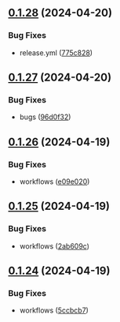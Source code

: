## [0.1.28](https://github.com/asdotdev/react-list/compare/v0.1.27...v0.1.28) (2024-04-20)


### Bug Fixes

* release.yml ([775c828](https://github.com/asdotdev/react-list/commit/775c82858bc57dd8e515cd8e7f1c11c2f67baf7b))



## [0.1.27](https://github.com/asdotdev/react-list/compare/v0.1.26...v0.1.27) (2024-04-20)


### Bug Fixes

* bugs ([96d0f32](https://github.com/asdotdev/react-list/commit/96d0f322cb075122202dd7227809e42336afa66f))



## [0.1.26](https://github.com/asdotdev/react-list/compare/v0.1.25...v0.1.26) (2024-04-19)


### Bug Fixes

* workflows ([e09e020](https://github.com/asdotdev/react-list/commit/e09e0205fd6c4d9a646691f01bda6270db707b58))



## [0.1.25](https://github.com/asdotdev/react-list/compare/v0.1.24...v0.1.25) (2024-04-19)


### Bug Fixes

* workflows ([2ab609c](https://github.com/asdotdev/react-list/commit/2ab609c803a48514787553c960323c59c1425b7d))



## [0.1.24](https://github.com/asdotdev/react-list/compare/v0.1.23...v0.1.24) (2024-04-19)


### Bug Fixes

* workflows ([5ccbcb7](https://github.com/asdotdev/react-list/commit/5ccbcb73bc46e05985e029d6f3487aef6a08f47a))



